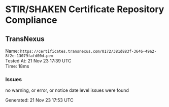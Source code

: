 # STIR/SHAKEN Certificate Repository Compliance

## TransNexus

Name: `https://certificates.transnexus.com/0172/381d883f-3646-49a2-8f2e-13079fafd00d.pem`\
Tested At: 21 Nov 23 17:39 UTC\
Time: 18ms

### Issues

no warning, or error, or notice date level issues were found

Generated: 21 Nov 23 17:53 UTC
